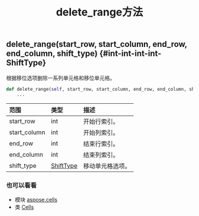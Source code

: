 ﻿---
title: delete_range方法
second_title: Aspose.Cells for Python via .NET API 参考资料
description:
type: docs
weight: 240
url: /zh/python-net/aspose.cells/cells/delete_range/
is_root: false
---
##  delete_range(start_row, start_column, end_row, end_column, shift_type) {#int-int-int-int-ShiftType}
根据移位选项删除一系列单元格和移位单元格。



```python
def delete_range(self, start_row, start_column, end_row, end_column, shift_type):
    ...
```


|范围|类型|描述|
| :- | :- | :- |
| start_row | int |开始行索引。|
| start_column | int |开始列索引。|
| end_row | int |结束行索引。|
| end_column | int |结束列索引。|
| shift_type | [ShiftType](/cells/zh/python-net/aspose.cells/shifttype) |移动单元格选项。|



### 也可以看看
* 模块 [aspose.cells](../../)
* 类 [Cells](/cells/zh/python-net/aspose.cells/cells)
